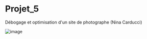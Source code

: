 # Projet_5
Débogage et optimisation d'un site de photographe (Nina Carducci)

![image](https://github.com/cl201ficelle/Nina_Carducci_Chedhomme_Melanie/assets/139238877/c984f5fa-9dfd-4a88-92fb-431ccd3a02c6)






